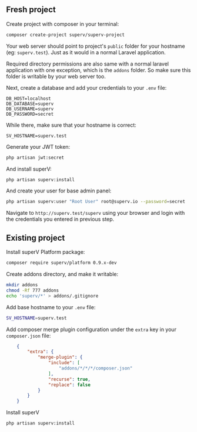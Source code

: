 ## Fresh project
Create project with composer in your terminal:
```bash
composer create-project superv/superv-project
```

Your web server should point to project's `public` folder for your hostname (eg: `superv.test`). Just as it would in a normal Laravel application.

Required directory permissions are also same with a normal laravel application with one exception, which is the `addons` folder. So make sure this folder is writable by your web server too.

Next, create a database and add your credentials to your `.env` file:

```text
DB_HOST=localhost
DB_DATABASE=superv
DB_USERNAME=superv
DB_PASSWORD=secret
```

While there, make sure that your hostname is correct:

```text
SV_HOSTNAME=superv.test
```

Generate your JWT token:
```bash
php artisan jwt:secret
```

And install superV:
```bash
php artisan superv:install
```

And create your user for base admin panel:
```bash
php artisan superv:user "Root User" root@superv.io --password=secret
```

Navigate to `http://superv.test/superv` using your browser and login with the credentials you entered in previous step.

  
## Existing project
Install superV Platform package:
```bash
composer require superv/platform 0.9.x-dev
```

Create addons directory, and make it writable:
```bash
mkdir addons
chmod -Rf 777 addons
echo 'superv/*' > addons/.gitignore
```

Add base hostname to your `.env` file:
```bash
SV_HOSTNAME=superv.test
```

Add composer merge plugin configuration under the `extra` key in your `composer.json` file:
```json
    {
        "extra": {
            "merge-plugin": {
                "include": [
                    "addons/*/*/*/composer.json"
                ],
                "recurse": true,
                "replace": false
            }
        }
    }
```
 
Install superV
```bash
php artisan superv:install
```

